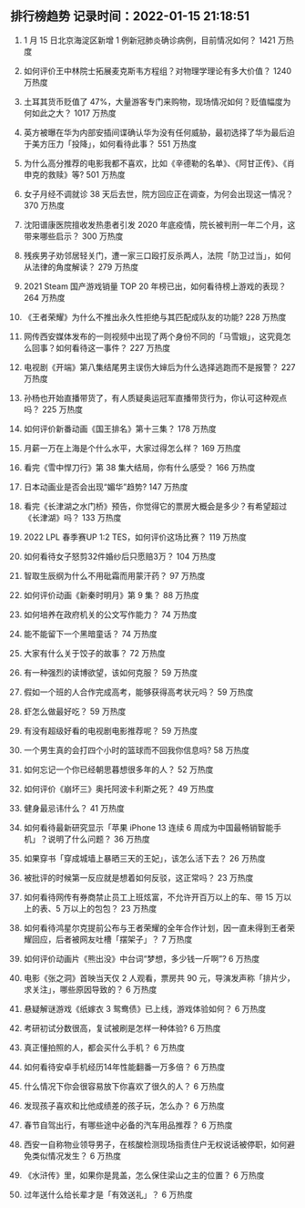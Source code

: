 
## 排行榜趋势 记录时间：2022-01-15 21:18:51
  
  1. 1 月 15 日北京海淀区新增 1 例新冠肺炎确诊病例，目前情况如何？ 1421 万热度
    
  2. 如何评价王中林院士拓展麦克斯韦方程组？对物理学理论有多大价值？ 1240 万热度
    
  3. 土耳其货币贬值了 47%，大量游客专门来购物，现场情况如何？贬值幅度为何如此之大？ 1017 万热度
    
  4. 英方被曝在华为内部安插间谍确认华为没有任何威胁，最初选择了华为最后迫于美方压力「投降」，如何看待此事？ 551 万热度
    
  5. 为什么高分推荐的电影我都不喜欢，比如《辛德勒的名单》、《阿甘正传》、《肖申克的救赎》等? 501 万热度
    
  6. 女子月经不调就诊 38 天后去世，院方回应正在调查，为何会出现这一情况？ 370 万热度
    
  7. 沈阳谱康医院擅收发热患者引发 2020 年底疫情，院长被判刑一年二个月，这带来哪些启示？ 300 万热度
    
  8. 残疾男子劝邻居轻关门，遭一家三口殴打反杀两人，法院「防卫过当」，如何从法律的角度解读？ 279 万热度
    
  9. 2021 Steam 国产游戏销量 TOP 20 年榜已出，如何看待榜上游戏的表现？ 264 万热度
    
  10. 《王者荣耀》为什么不推出永久性拒绝与其匹配成队友的功能? 228 万热度
    
  11. 网传西安媒体发布的一则视频中出现了两个身份不同的「马雪娥」，这究竟怎么回事？如何看待这一事件？ 227 万热度
    
  12. 电视剧《开端》第八集结尾男主误伤大婶后为什么选择逃跑而不是报警？ 227 万热度
    
  13. 孙杨也开始直播带货了，有人质疑奥运冠军直播带货行为，你认可这种观点吗？ 225 万热度
    
  14. 如何评价新番动画《国王排名》第十三集？ 178 万热度
    
  15. 月薪一万在上海是个什么水平，大家过得怎么样？ 169 万热度
    
  16. 看完《雪中悍刀行》第 38 集大结局，你有什么感受？ 166 万热度
    
  17. 日本动画业是否会出现“媚华”趋势? 147 万热度
    
  18. 看完《长津湖之水门桥》预告，你觉得它的票房大概会是多少？有希望超过《长津湖》吗？ 133 万热度
    
  19. 2022 LPL 春季赛UP 1:2 TES，如何评价这场比赛？ 119 万热度
    
  20. 如何看待女子怒剪32件婚纱后只愿赔3万？ 104 万热度
    
  21. 智取生辰纲为什么不用砒霜而用蒙汗药？ 97 万热度
    
  22. 如何评价动画《新秦时明月》第 9 集？ 88 万热度
    
  23. 如何培养在政府机关的公文写作能力？ 74 万热度
    
  24. 能不能留下一个黑暗童话？ 74 万热度
    
  25. 大家有什么关于饺子的故事？ 72 万热度
    
  26. 有一种强烈的读博欲望，该如何克服？ 59 万热度
    
  27. 假如一个班的人合作完成高考，能够获得高考状元吗？ 59 万热度
    
  28. 虾怎么做最好吃？ 59 万热度
    
  29. 有没有超级好看的电视剧电影推荐呢？ 59 万热度
    
  30. 一个男生真的会打四个小时的篮球而不回我你信息吗? 58 万热度
    
  31. 如何忘记一个你已经朝思暮想很多年的人？ 52 万热度
    
  32. 如何评价《崩坏三》奥托阿波卡利斯之死？ 49 万热度
    
  33. 健身最忌讳什么？ 41 万热度
    
  34. 如何看待最新研究显示「苹果 iPhone 13 连续 6 周成为中国最畅销智能手机」？说明了什么问题？ 36 万热度
    
  35. 如果穿书「穿成城墙上暴晒三天的王妃」，该怎么活下去？ 26 万热度
    
  36. 被批评的时候第一反应就是想着如何反驳，这正常吗？ 23 万热度
    
  37. 如何看待网传有券商禁止员工上班炫富，不允许开百万以上的车、带 15 万以上的表、5 万以上的包包？ 23 万热度
    
  38. 如何看待鸿星尔克提前公布与王者荣耀的全年合作计划，因一直未得到王者荣耀回应，后者被网友吐槽「摆架子」？ 7 万热度
    
  39. 如何评价动画片《熊出没》中台词“梦想，多少钱一斤啊”? 6 万热度
    
  40. 电影《张之洞》首映当天仅 2 人观看，票房共 90 元，导演发声称「排片少，求关注」，哪些原因导致的？ 6 万热度
    
  41. 悬疑解谜游戏《纸嫁衣 3 鸳鸯债》已上线，游戏体验如何？ 6 万热度
    
  42. 考研初试分数很高，复试被刷是怎样一种体验? 6 万热度
    
  43. 真正懂拍照的人，都会买什么手机？ 6 万热度
    
  44. 如何看待安卓手机经历14年性能翻番一万多倍？ 6 万热度
    
  45. 什么情况下你会很容易放下你喜欢了很久的人？ 6 万热度
    
  46. 发现孩子喜欢和比他成绩差的孩子玩，怎么办？ 6 万热度
    
  47. 春节自驾出行，有哪些途中必备的汽车用品推荐？ 6 万热度
    
  48. 西安一自称物业领导男子，在核酸检测现场指责住户无权说话被停职，如何避免类似情况发生？ 6 万热度
    
  49. 《水浒传》里，如果你是晁盖，怎么保住梁山之主的位置？ 6 万热度
    
  50. 过年送什么给长辈才是「有效送礼」？ 6 万热度
    